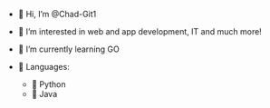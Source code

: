 - 👋 Hi, I’m @Chad-Git1
- 👀 I’m interested in web and app development, IT and much more!
- 🌱 I’m currently learning GO

- 📖 Languages:
  -  🐍 Python
  -  🍵 Java

<!---
Chad-Git1/Chad-Git1 is a ✨ special ✨ repository because its `README.md` (this file) appears on your GitHub profile.
You can click the Preview link to take a look at your changes.
--->

